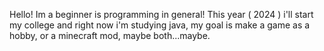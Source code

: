 Hello! Im a beginner is programming in general! This year ( 2024 ) i'll start my college and right now i'm studying java, my goal is make a game as a hobby, or a minecraft mod, maybe both...maybe.
